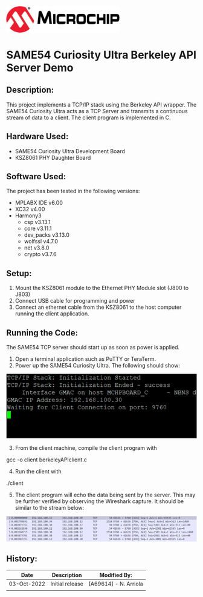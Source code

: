 <a href="https://www.microchip.com" rel="nofollow"><img src="images/microchip.png" alt="MCHP" width="300"/></a>

# SAME54 Curiosity Ultra Berkeley API Server Demo



## Description:

This project implements a TCP/IP stack using the Berkeley API wrapper. The SAME54 Curiosity Ultra acts as a TCP Server and transmits a continuous stream of data to a client.
The client program is implemented in C.


## Hardware Used:

- SAME54 Curiosity Ultra Development Board
- KSZ8061 PHY Daughter Board


## Software Used:

The project has been tested in the following versions:

- MPLABX IDE v6.00
- XC32 v4.00
- Harmony3
  - csp v3.13.1
  - core v3.11.1
  - dev_packs v3.13.0
  - wolfssl v4.7.0
  - net v3.8.0
  - crypto v3.7.6



## Setup:

1. Mount the KSZ8061 module to the Ethernet PHY Module slot (J800 to J803) 
2. Connect USB cable for programming and power
3. Connect an ethernet cable from the KSZ8061 to the host computer running the client application.



## Running the Code:

The SAME54 TCP server should start up as soon as power is applied.

1. Open a terminal application such as PuTTY or TeraTerm.
2. Power up the SAME54 Curiosity Ultra. The following should show:

![demo](images/TerminalCapture.PNG)

3. From the client machine, compile the client program with


gcc -o client berkeleyAPIclient.c


4. Run the client with


./client


5. The client program will echo the data being sent by the server. This may be further verified by observing the Wireshark capture.
It should be similar to the stream below:

![pcap](images/WiresharkCapture.PNG)



## History:


| Date        | Description     | Modified By:            |
| ----------- | --------------- | ----------------------- |
| 03-Oct-2022 | Initial release | [A69614] - N. Arriola   |
|             |                 |                         |

